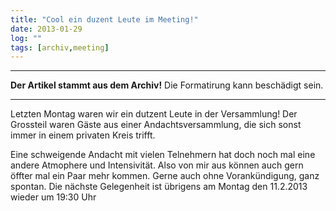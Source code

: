 ```yaml
---
title: "Cool ein duzent Leute im Meeting!"
date: 2013-01-29
log: ""
tags: [archiv,meeting]
---
```

<hr><b>Der Artikel stammt aus dem Archiv!</b> Die Formatirung kann beschädigt sein.<hr>
<p> Letzten Montag waren wir ein dutzent Leute in der Versammlung! Der Grossteil waren Gäste aus einer Andachtsversammlung, die sich sonst immer in einem privaten Kreis trifft. </p>

<p>Eine schweigende Andacht mit vielen Telnehmern hat doch noch mal eine andere Atmophere und Intensivität. Also von mir aus können auch gern öffter mal ein Paar mehr kommen. Gerne auch ohne Vorankündigung, ganz spontan. Die nächste Gelegenheit ist übrigens am Montag den 11.2.2013 wieder um 19:30 Uhr</p>
